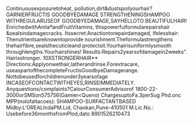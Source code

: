 Continuousexposuretoheat,
pollution,dirt&dustspoilyourhair?
GARNIERFRUCTIS
GOODBYEDAMAGE
STRENGTHENINGSHAMPOO
WITHREGULARUSEOF
GOODBYEDAMAGE,SAYHELLOTO
BEAUTIFULHAIR!
EnrichedwithAmlaªandFruitVitamins,
thispowerfulformularepairshair
&sealsindamagecracks.
Itssecret:Anactiontorepairdamaged,
Ifelesshair:
Thenutrientsareknowntoprovide
nourishment.Theformulastrengthens
thehairfibre,sealsthecuticleand
protectsit.Yourhairisuniformlysmooth
throughlengths.Yourhairshines!
Results:Repairs2yearsofdamagein2weeks".
Hairisstronger.
10XSTRONGERHAIR**
Directions:Applyonwethair,latherandrinse.Forextracare,
useaspartofthecompleteFructisGoodbyeDamagerange.
Nottobeusedforchildrenunder3yearsofage
INCASEOFCONTACTWITHEYES,RINSEIMMEDIATELY.
Anyquestions/complaints?CalourConsumerAdvisorof
1800-22-3000orSMSon575756(Gamier<Name><Queno)
ChargesuptoFa.3perSug
Phd.onc
MPP(nolofaltacoes):
SHAMPOO-SURFACTANTBASED
Midby:L'OREALIndaPM.Lid,
Chaokan,Pune-410501
M.Lic.Nọ.:
Usebefore36monthsfromPlod,dato
8901526210473